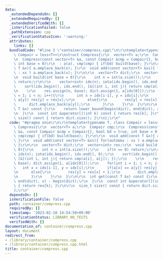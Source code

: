```yaml
---
data:
  _extendedDependsOn: []
  _extendedRequiredBy: []
  _extendedVerifiedWith: []
  _isVerificationFailed: false
  _pathExtension: cpp
  _verificationStatusIcon: ':warning:'
  attributes:
    links: []
  bundledCode: "#line 2 \"container/compress.cpp\"\n\r\ntemplate<typename T, class\
    \ Compair = less<T>>\r\nstruct Compress{\r\n  vector<T> a;\r\n  Compair cmp;\r\
    \n  Compress(const vector<T> &a, const Compair &cmp = Compair{}, bool bd = true,\
    \ int base = 0)\r\n  : a(a), cmp(cmp) { if(bd) build(base); }\r\n\r\n  void add(const\
    \ T &x){ a.emplace_back(x); }\r\n  void add(const vector<T> &xs){ for(auto&&x\
    \ : xs ) a.emplace_back(x); }\r\n\r\n  vector<T> dict;\r\n  vector<int> res;\r\
    \n  void build(int base = 0){\r\n    int n = int(a.size());\r\n    if(n == 0)\
    \ return;\r\n\r\n    vector<int> idx(n); iota(idx.begin(), idx.end(), 0);\r\n\
    \    sort(idx.begin(), idx.end(), [&](int i, int j){ return cmp(a[i], a[j]); });\r\
    \n    \r\n    res.assign(n, base); dict.assign(1, a[idx[0]]);\r\n    for(int i\
    \ = 1; i < n; i++){\r\n      int x = idx[i-1], y = idx[i];\r\n      if(a[x] ==\
    \ a[y]) res[y] = res[x];\r\n      else{\r\n        res[y] = res[x] + 1;\r\n  \
    \      dict.emplace_back(a[y]);\r\n      }\r\n    }\r\n  }\r\n\r\n  int get(const\
    \ T &x) const {\r\n    return lower_bound(begin(dict), end(dict), x) - begin(dict);\r\
    \n  }\r\n  const int &operator[](int k) const { return res[k]; }\r\n\r\n  size_t\
    \ size() const { return dict.size(); }\r\n};\r\n"
  code: "#pragma once\r\n\r\ntemplate<typename T, class Compair = less<T>>\r\nstruct\
    \ Compress{\r\n  vector<T> a;\r\n  Compair cmp;\r\n  Compress(const vector<T>\
    \ &a, const Compair &cmp = Compair{}, bool bd = true, int base = 0)\r\n  : a(a),\
    \ cmp(cmp) { if(bd) build(base); }\r\n\r\n  void add(const T &x){ a.emplace_back(x);\
    \ }\r\n  void add(const vector<T> &xs){ for(auto&&x : xs ) a.emplace_back(x);\
    \ }\r\n\r\n  vector<T> dict;\r\n  vector<int> res;\r\n  void build(int base =\
    \ 0){\r\n    int n = int(a.size());\r\n    if(n == 0) return;\r\n\r\n    vector<int>\
    \ idx(n); iota(idx.begin(), idx.end(), 0);\r\n    sort(idx.begin(), idx.end(),\
    \ [&](int i, int j){ return cmp(a[i], a[j]); });\r\n    \r\n    res.assign(n,\
    \ base); dict.assign(1, a[idx[0]]);\r\n    for(int i = 1; i < n; i++){\r\n   \
    \   int x = idx[i-1], y = idx[i];\r\n      if(a[x] == a[y]) res[y] = res[x];\r\
    \n      else{\r\n        res[y] = res[x] + 1;\r\n        dict.emplace_back(a[y]);\r\
    \n      }\r\n    }\r\n  }\r\n\r\n  int get(const T &x) const {\r\n    return lower_bound(begin(dict),\
    \ end(dict), x) - begin(dict);\r\n  }\r\n  const int &operator[](int k) const\
    \ { return res[k]; }\r\n\r\n  size_t size() const { return dict.size(); }\r\n\
    };\r\n"
  dependsOn: []
  isVerificationFile: false
  path: container/compress.cpp
  requiredBy: []
  timestamp: '2023-02-10 14:54:58+09:00'
  verificationStatus: LIBRARY_NO_TESTS
  verifiedWith: []
documentation_of: container/compress.cpp
layout: document
redirect_from:
- /library/container/compress.cpp
- /library/container/compress.cpp.html
title: container/compress.cpp
---
```

